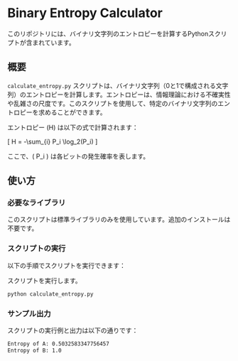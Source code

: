 # Binary Entropy Calculator

このリポジトリには、バイナリ文字列のエントロピーを計算するPythonスクリプトが含まれています。

## 概要

`calculate_entropy.py` スクリプトは、バイナリ文字列（0と1で構成される文字列）のエントロピーを計算します。エントロピーは、情報理論における不確実性や乱雑さの尺度です。このスクリプトを使用して、特定のバイナリ文字列のエントロピーを求めることができます。

エントロピー \(H\) は以下の式で計算されます：

\[ H = -\sum_{i} P_i \log_2(P_i) \]

ここで、\( P_i \) は各ビットの発生確率を表します。

## 使い方

### 必要なライブラリ

このスクリプトは標準ライブラリのみを使用しています。追加のインストールは不要です。

### スクリプトの実行

以下の手順でスクリプトを実行できます：

スクリプトを実行します。
```sh
python calculate_entropy.py
```

### サンプル出力

スクリプトの実行例と出力は以下の通りです：

```sh
Entropy of A: 0.5032583347756457
Entropy of B: 1.0
```
